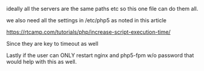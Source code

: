 ideally all the servers are the same paths etc so this one file can do them all.

we also need all the settings in /etc/php5 as noted in this article

https://rtcamp.com/tutorials/php/increase-script-execution-time/

Since they are key to timeout as well

Lastly if the user can ONLY restart nginx and php5-fpm w/o password that would help with this as well.